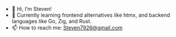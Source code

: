 - 👋 Hi, I’m Steven!
- 🌱 Currently learning frontend alternatives like htmx, and backend languages like Go, Zig, and Rust.
- 📫 How to reach me: Steven7926@gmail.com
